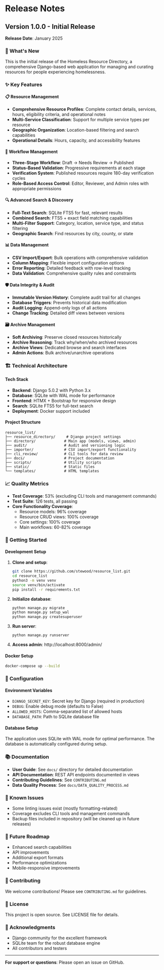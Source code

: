 # Release Notes

## Version 1.0.0 - Initial Release

**Release Date**: January 2025

### 🎉 What's New

This is the initial release of the Homeless Resource Directory, a comprehensive Django-based web application for managing and curating resources for people experiencing homelessness.

### ✨ Key Features

#### 📋 Resource Management
- **Comprehensive Resource Profiles**: Complete contact details, services, hours, eligibility criteria, and operational notes
- **Multi-Service Classification**: Support for multiple service types per resource
- **Geographic Organization**: Location-based filtering and search capabilities
- **Operational Details**: Hours, capacity, and accessibility features

#### 🔄 Workflow Management
- **Three-Stage Workflow**: Draft → Needs Review → Published
- **Status-Based Validation**: Progressive requirements at each stage
- **Verification System**: Published resources require 180-day verification cycles
- **Role-Based Access Control**: Editor, Reviewer, and Admin roles with appropriate permissions

#### 🔍 Advanced Search & Discovery
- **Full-Text Search**: SQLite FTS5 for fast, relevant results
- **Combined Search**: FTS5 + exact field matching capabilities
- **Multi-Filter Support**: Category, location, service type, and status filtering
- **Geographic Search**: Find resources by city, county, or state

#### 📊 Data Management
- **CSV Import/Export**: Bulk operations with comprehensive validation
- **Column Mapping**: Flexible import configuration options
- **Error Reporting**: Detailed feedback with row-level tracking
- **Data Validation**: Comprehensive quality rules and constraints

#### 🛡️ Data Integrity & Audit
- **Immutable Version History**: Complete audit trail for all changes
- **Database Triggers**: Prevents historical data modification
- **Audit Logging**: Append-only logs of all actions
- **Change Tracking**: Detailed diff views between versions

#### 🗃️ Archive Management
- **Soft Archiving**: Preserve closed resources historically
- **Archive Reasoning**: Track why/when/who archived resources
- **Archive Views**: Dedicated browse and search interfaces
- **Admin Actions**: Bulk archive/unarchive operations

### 🏗️ Technical Architecture

#### Tech Stack
- **Backend**: Django 5.0.2 with Python 3.x
- **Database**: SQLite with WAL mode for performance
- **Frontend**: HTMX + Bootstrap for responsive design
- **Search**: SQLite FTS5 for full-text search
- **Deployment**: Docker support included

#### Project Structure
```
resource_list/
├── resource_directory/     # Django project settings
├── directory/             # Main app (models, views, admin)
├── audit/                 # Audit and versioning logic
├── importer/              # CSV import/export functionality
├── cli_review/            # CLI tools for data review
├── docs/                  # Project documentation
├── scripts/               # Utility scripts
├── static/                # Static files
└── templates/             # HTML templates
```

### 📈 Quality Metrics

- **Test Coverage**: 53% (excluding CLI tools and management commands)
- **Test Suite**: 126 tests, all passing
- **Core Functionality Coverage**:
  - Resource models: 96% coverage
  - Resource CRUD views: 100% coverage
  - Core settings: 100% coverage
  - Main workflows: 60-82% coverage

### 🚀 Getting Started

#### Development Setup

1. **Clone and setup**:
   ```bash
   git clone https://github.com/stewood/resource_list.git
   cd resource_list
   python3 -m venv venv
   source venv/bin/activate
   pip install -r requirements.txt
   ```

2. **Initialize database**:
   ```bash
   python manage.py migrate
   python manage.py setup_wal
   python manage.py createsuperuser
   ```

3. **Run server**:
   ```bash
   python manage.py runserver
   ```

4. **Access admin**: http://localhost:8000/admin/

#### Docker Setup

```bash
docker-compose up --build
```

### 🔧 Configuration

#### Environment Variables

- `DJANGO_SECRET_KEY`: Secret key for Django (required in production)
- `DEBUG`: Enable debug mode (defaults to False)
- `ALLOWED_HOSTS`: Comma-separated list of allowed hosts
- `DATABASE_PATH`: Path to SQLite database file

#### Database Setup

The application uses SQLite with WAL mode for optimal performance. The database is automatically configured during setup.

### 📚 Documentation

- **User Guide**: See `docs/` directory for detailed documentation
- **API Documentation**: REST API endpoints documented in views
- **Contributing Guidelines**: See `CONTRIBUTING.md`
- **Data Quality Process**: See `docs/DATA_QUALITY_PROCESS.md`

### 🐛 Known Issues

- Some linting issues exist (mostly formatting-related)
- Coverage excludes CLI tools and management commands
- Backup files included in repository (will be cleaned up in future releases)

### 🔮 Future Roadmap

- Enhanced search capabilities
- API improvements
- Additional export formats
- Performance optimizations
- Mobile-responsive improvements

### 🤝 Contributing

We welcome contributions! Please see `CONTRIBUTING.md` for guidelines.

### 📄 License

This project is open source. See LICENSE file for details.

### 🙏 Acknowledgments

- Django community for the excellent framework
- SQLite team for the robust database engine
- All contributors and testers

---

**For support or questions**: Please open an issue on GitHub.

